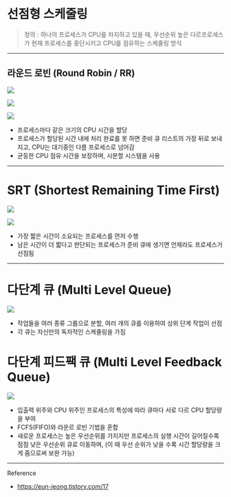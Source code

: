 # 선점형 스케줄링

> 정의 : 하나의 프로세스가 CPU를 차지하고 있을 때, 우선순위 높은 다르프로세스가 현재 프로세스를 중단시키고  CPU를 점유하는 스케줄링 방식

---

## 라운드 로빈 (Round Robin / RR)

![](https://media.vlpt.us/post-images/pa324/aa46f8b0-15a0-11ea-8ab8-dbe6ee364b43/image.png)

![](https://img1.daumcdn.net/thumb/R1280x0/?scode=mtistory2&fname=https%3A%2F%2Fblog.kakaocdn.net%2Fdna%2FbwsAyu%2FbtqtYKVKWZO%2FAAAAAAAAAAAAAAAAAAAAAKn6aAYUVw9heWHqEKFuT0maptNVw13xgoPd14YPDwvC%2Fimg.png%3Fcredential%3DyqXZFxpELC7KVnFOS48ylbz2pIh7yKj8%26expires%3D1756652399%26allow_ip%3D%26allow_referer%3D%26signature%3DhVC2Ci482EeU%252FIpbtZqHAGqfBDg%253D)

![](https://t1.daumcdn.net/cfile/tistory/99BB8E405CC6C6302D)

- 프로세스마다 같은 크기의 CPU 시간을 할당
- 프로세스가 할당된 시간 내에 처리 완료를 못 하면 준비 큐 리스트의 가장 뒤로 보내지고,
CPU는 대기중인 다름 프로세스로 넘어감
- 균등한 CPU 점유 시간을 보장하며, 시분할 시스템을 사용

---

# SRT (Shortest Remaining Time First)

![](https://img1.daumcdn.net/thumb/R1280x0/?scode=mtistory2&fname=https%3A%2F%2Fblog.kakaocdn.net%2Fdna%2FceeNYb%2FbtqtYLAlP1i%2FAAAAAAAAAAAAAAAAAAAAAPN5gYYUhW1KsQiSfXpcn34iO9VzM0kfUoxcB6AyNLVF%2Fimg.png%3Fcredential%3DyqXZFxpELC7KVnFOS48ylbz2pIh7yKj8%26expires%3D1756652399%26allow_ip%3D%26allow_referer%3D%26signature%3DyNu01ypOFvViDl2FE0XjChOVdGE%253D)

![](https://t1.daumcdn.net/cfile/tistory/99EB0D405CC6C6312A)

- 가장 짧은 시간이 소요되는 프로세스를 먼저 수행
- 남은 시간이 더 짧다고 판단되는 프로세스가 준비 큐에 생기면 언제라도 프로세스가 선점됨

--- 

# 다단계 큐 (Multi Level Queue)

![](https://media.vlpt.us/post-images/pa324/fc18cb30-15a2-11ea-934d-7b176b41c2f3/image.png)

- 작업들을 여러 종류 그룹으로 분할, 여러 개의 큐를 이용하여 상위 단계 작업이 선점
- 각 큐는 자신만의 독자적인 스케줄링을 가짐

# 다단계 피드팩 큐 (Multi Level Feedback Queue)

![](https://media.vlpt.us/post-images/pa324/07383c80-15a3-11ea-a2b9-311a942f152c/image.png)

- 입출력 위주와 CPU 위주인 프로세스의 특성에 따라 큐마다 서로 다르 CPU 할당량을 부여
- FCFS(FIFO)와 라운르 로빈 기법을 혼합
- 새로운 프로세스는 높은 우선순위를 가지지만 프로세스의 실행 시간이 길어질수록 점점 낮은 우선순위 큐로 이동하며,
  (이 때 우선 순위가 낮을 수록 시간 할당량을 크게 줌으로써 보완 가능)

---

Reference
- https://eun-jeong.tistory.com/17